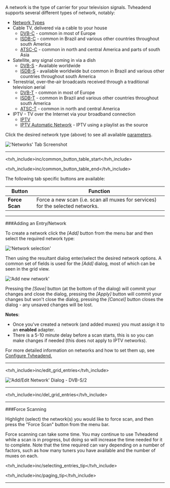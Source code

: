 A network is the type of carrier for your television signals. Tvheadend
supports several different types of network, notably:

* [Network Types](class/mpegts_network)
 * Cable TV, delivered via a cable to your house
   - [DVB-C](class/dvb_network_dvbc) - common in most of Europe
   - [ISDB-C](class/dvb_network_isdb_c) - common in Brazil and various other countries throughout south America
   - [ATSC-C](class/dvb_network_atsc_c) - common in north and central America and parts of south Asia
 * Satellite, any signal coming in via a dish
   - [DVB-S](class/dvb_network_dvbs) - Available worldwide
   - [ISDB-S](class/dvb_network_isdb_s) - available worldwide but common in Brazil and various other countries throughout south America
 * Terrestrial, over-the-air broadcasts received through a traditional television aerial
   - [DVB-T](class/dvb_network_dvbt) - common in most of Europe
   - [ISDB-T](class/dvb_network_isdb_t) - common in Brazil and various other countries throughout south America
   - [ATSC-T](class/dvb_network_atsc_t) - common in north and central America
 * IPTV - TV over the Internet via your broadband connection
   - [IPTV](class/iptv_network)
   - [IPTV Automatic Network](class/iptv_auto_network) - IPTV using a playlist as the source
  
Click the desired network type (above) to see all available 
[parameters](#items).

!['Networks' Tab Screenshot](docresources/dvbinputsnetwork.png)

---

<tvh_include>inc/common_button_table_start</tvh_include>

<tvh_include>inc/common_button_table_end</tvh_include>

The following tab specific buttons are available: 

Button         | Function
---------------|---------
**Force Scan** | Force a new scan (i.e. scan all muxes for services) for the selected networks.

---

###Adding an Entry/Network

To create a network click the *[Add]* button from the menu bar and 
then select the required network type:

!['Network selection'](docresources/networktypeselect.png)

Then using the resultant dialog enter/select the desired network 
options. A common set of fields is used for the *[Add]* dialog, 
most of which can be seen in the grid view. 

!['Add new network'](docresources/addnewnetwork.png)

Pressing the *[Save]* button (at the bottom of the dialog) 
will commit your changes and close the dialog, pressing the *[Apply]* 
button will commit your changes but won't close the dialog, pressing 
the *[Cancel]* button closes the dialog - any unsaved changes will be 
lost.

**Notes**:

* Once you've created a network (and added muxes) you must assign it to 
an **enabled** adapter.
* There is a 5-10 minute delay before a scan starts, this is so you can 
make changes if needed (this does not apply to IPTV networks).

For more detailed information on networks and how to set them up, see 
[Configure Tvheadend.](configure_tvheadend) 

---

<tvh_include>inc/edit_grid_entries</tvh_include>

!['Add/Edit Network' Dialog - DVB-S/2](docresources/dvbnetworkedit.png)

---

<tvh_include>inc/del_grid_entries</tvh_include>

---

###Force Scanning

Highlight (select) the network(s) you would like to force scan, and 
then press the "Force Scan" button from the menu bar.

Force scanning can take some time. You may continue to use Tvheadend 
while a scan is in progress, but doing so will increase the time needed 
for it to complete. Note that the time required can vary depending on a 
number of factors, such as how many tuners you have available and the 
number of muxes on each.

<tvh_include>inc/selecting_entries_tip</tvh_include>

<tvh_include>inc/paging_tip</tvh_include>

---
